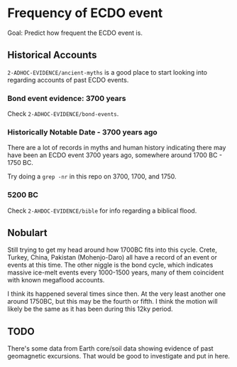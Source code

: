 # Frequency of ECDO event

Goal: Predict how frequent the ECDO event is.

## Historical Accounts

`2-ADHOC-EVIDENCE/ancient-myths` is a good place to start looking into regarding accounts of past ECDO events.

### Bond event evidence: 3700 years

Check `2-ADHOC-EVIDENCE/bond-events`.

### Historically Notable Date - 3700 years ago

There are a lot of records in myths and human history indicating there may have been an ECDO event 3700 years ago, somewhere around 1700 BC - 1750 BC.

Try doing a `grep -nr` in this repo on 3700, 1700, and 1750.

### 5200 BC

Check `2-AHDOC-EVIDENCE/bible` for info regarding a biblical flood.

## Nobulart

Still trying to get my head around how 1700BC fits into this cycle. Crete, Turkey, China, Pakistan (Mohenjo-Daro) all have a record of an event or events at this time. The other niggle is the bond cycle, which indicates massive ice-melt events every 1000-1500 years, many of them coincident with known megaflood accounts.

I think its happened several times since then. At the very least another one around 1750BC, but this may be the fourth or fifth. I think the motion will likely be the same as it has been during this 12ky period.

## TODO

There's some data from Earth core/soil data showing evidence of past geomagnetic excursions. That would be good to investigate and put in here.
